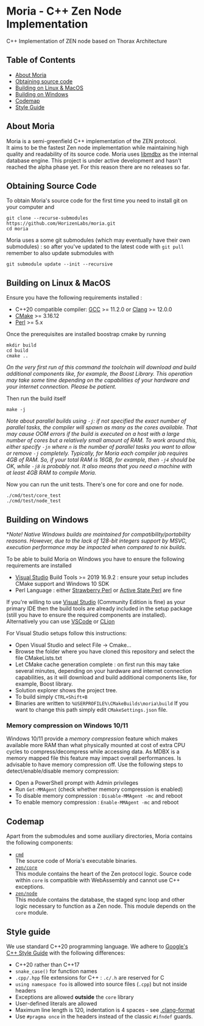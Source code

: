# Moria - C++ Zen Node Implementation

C++ Implementation of ZEN node based on Thorax Architecture

## Table of Contents

- [About Moria](#about-moria)
- [Obtaining source code](#obtaining-source-code)
- [Building on Linux & MacOS](#building-on-linux--macos)
- [Building on Windows](#building-on-windows)
- [Codemap](#codemap)
- [Style Guide](#style-guide)

[CMake]: http://cmake.org
[Google's C++ Style Guide]: https://google.github.io/styleguide/cppguide.html
[libmdbx]: https://gitflic.ru/project/erthink/
[Visual Studio]: https://www.visualstudio.com/downloads
[VSCode]: https://www.visualstudio.com/downloads
[CLion]: https://www.jetbrains.com/clion/download/

## About Moria

Moria is a semi-greenfield C++ implementation of the ZEN protocol.  
It aims to be the fastest Zen node implementation while maintaining high quality and readability of its source code.
Moria uses [libmdbx] as the internal database engine.
This project is under active development and hasn't reached the alpha phase yet. For this reason there are no releases so far.

## Obtaining Source Code

To obtain Moria's source code for the first time you need to install git on your computer and
```shell
git clone --recurse-submodules https://github.com/HorizenLabs/moria.git
cd moria
```
Moria uses a some git submodules (which may eventually have their own submodules) : so after you've updated to the latest code with `git pull` remember to also update submodules with
```shell
git submodule update --init --recursive
```
## Building on Linux & MacOS

Ensure you have the following requirements installed :
- C++20 compatible compiler: [GCC](https://www.gnu.org/software/gcc/) >= 11.2.0 or [Clang](https://clang.llvm.org/) >= 12.0.0
- [CMake] >= 3.16.12
- [Perl](https://www.perl.org/) >= 5.x

Once the prerequisites are installed boostrap cmake by running
```shell
mkdir build
cd build
cmake ..
```
_On the very first run of this command the toolchain will download and build additional components like, for example, the Boost Library.
This operation may take some time depending on the capabilities of your hardware and your internet connection.
Please be patient._

Then run the build itself
```shell
make -j
```
_Note about parallel builds using `-j`: if not specified the exact number of parallel tasks, the compiler will spawn as many
as the cores available. That may cause OOM errors if the build is executed on a host with a large number of cores but a relatively
small amount of RAM. To work around this, either specify `-jn` where `n` is the number of parallel tasks you want to allow or
remove `-j` completely. Typically, for Moria each compiler job requires 4GB of RAM. So, if your total RAM is 16GB, for example,
then `-j4` should be OK, while `-j8` is probably not. It also means that you need a machine with at least 4GB RAM to compile Moria._

Now you can run the unit tests. There's one for core and one for node.
```shell
./cmd/test/core_test
./cmd/test/node_test
```

## Building on Windows
**Note! Native Windows builds are maintained for compatibility/portability reasons.
However, due to the lack of 128-bit integers support by MSVC, execution performance may be impacted when compared to *nix builds.**

To be able to build Moria on Windows you have to ensure the following requirements are installed
- [Visual Studio] Build Tools >= 2019 16.9.2 : ensure your setup includes CMake support and Windows 10 SDK 
- Perl Language : either [Strawberry Perl](https://strawberryperl.com/) or [Active State Perl](https://www.activestate.com/products/perl/) are fine

If you're willing to use [Visual Studio] (Community Edition is fine) as your primary IDE then the build tools are already included in the setup package (still you have to ensure the required components are installed).
Alternatively you can use [VSCode] or [CLion]

For Visual Studio setups follow this instructions:
- Open Visual Studio and select File -> Cmake...
- Browse the folder where you have cloned this repository and select the file CMakeLists.txt
- Let CMake cache generation complete : on first run this may take several minutes, depending on your hardware and internet connection capabilities,  as it will download and build additional components like, for example, Boost library.
- Solution explorer shows the project tree.
- To build simply `CTRL+Shift+B`
- Binaries are written to `%USERPROFILE%\CMakeBuilds\moria\build` If you want to change this path simply edit `CMakeSettings.json` file.

### Memory compression on Windows 10/11

Windows 10/11 provide a _memory compression_ feature which makes available more RAM than what physically mounted at cost of extra CPU cycles to compress/decompress while accessing data. As MDBX is a memory mapped file this feature may impact overall performances. Is advisable to have memory compression off.
Use the following steps to detect/enable/disable memory compression:
* Open a PowerShell prompt with Admin privileges
* Run `Get-MMAgent` (check whether memory compression is enabled)
* To disable memory compression : `Disable-MMAgent -mc` and reboot
* To enable memory compression : `Enable-MMAgent -mc` and reboot

## Codemap
Apart from the submodules and some auxiliary directories, Moria contains the following components:
* [`cmd`](./cmd)
  <br /> The source code of Moria's executable binaries.
* [`zen/core`](./zen/core)
  <br /> This module contains the heart of the Zen protocol logic.
  Source code within `core` is compatible with WebAssembly and cannot use C++ exceptions.
* [`zen/node`](./zen/node)
  <br /> This module contains the database, the staged sync loop and other logic necessary to function as a Zen node.
  This module depends on the `core` module.

## Style guide
We use standard C++20 programming language.
We adhere to [Google's C++ Style Guide] with the following differences:
- C++20 rather than C++17
- `snake_case()` for function names
- `.cpp/.hpp` file extensions for C++ : `.c/.h` are reserved for C
- `using namespace foo` is allowed into source files (`.cpp`) but not inside headers
- Exceptions are allowed **outside** the `core` library
- User-defined literals are allowed
- Maximum line length is 120, indentation is 4 spaces - see [.clang-format](.clang-format)
- Use `#pragma once` in the headers instead of the classic `#ifndef` guards.